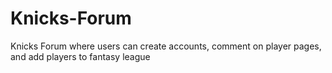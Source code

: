 # Knicks-Forum
Knicks Forum where users can create accounts, comment on player pages, and add players to fantasy league
